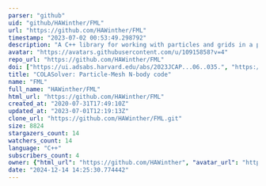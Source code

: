 ```yaml
---
parser: "github"
uid: "github/HAWinther/FML"
url: "https://github.com/HAWinther/FML"
timestamp: "2023-07-02 00:53:49.298792"
description: "A C++ library for working with particles and grids in a parallel setting."
avatar: "https://avatars.githubusercontent.com/u/10915858?v=4"
repo_url: "https://github.com/HAWinther/FML"
doi: ["https://ui.adsabs.harvard.edu/abs/2023JCAP...06..035.", "https://ui.adsabs.harvard.edu/abs/2023ascl.soft06047W/abstract"]
title: "COLASolver: Particle-Mesh N-body code"
name: "FML"
full_name: "HAWinther/FML"
html_url: "https://github.com/HAWinther/FML"
created_at: "2020-07-31T17:49:10Z"
updated_at: "2023-07-01T12:19:13Z"
clone_url: "https://github.com/HAWinther/FML.git"
size: 8824
stargazers_count: 14
watchers_count: 14
language: "C++"
subscribers_count: 4
owner: {"html_url": "https://github.com/HAWinther", "avatar_url": "https://avatars.githubusercontent.com/u/10915858?v=4", "login": "HAWinther", "type": "User"}
date: "2024-12-14 14:25:30.774442"
---
```

